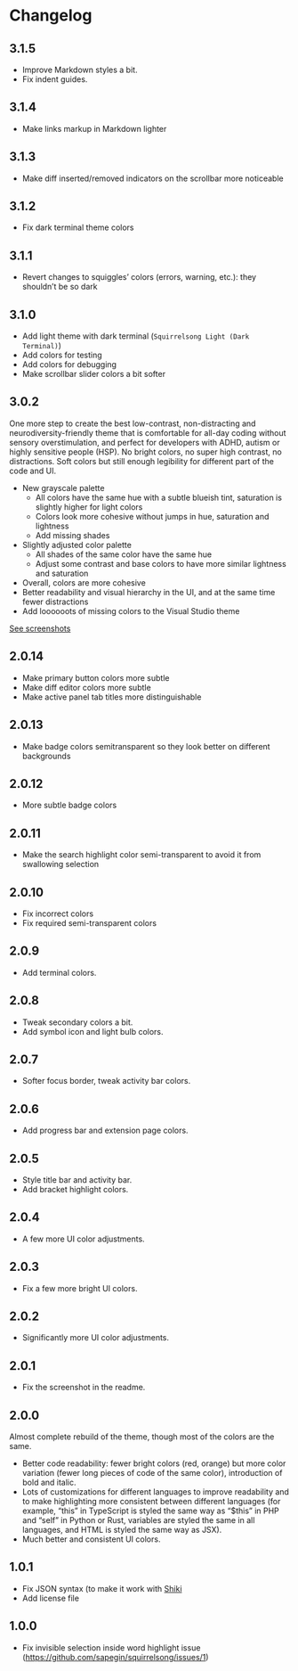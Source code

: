 # Changelog

## 3.1.5

- Improve Markdown styles a bit.
- Fix indent guides.

## 3.1.4

- Make links markup in Markdown lighter

## 3.1.3

- Make diff inserted/removed indicators on the scrollbar more noticeable

## 3.1.2

- Fix dark terminal theme colors

## 3.1.1

- Revert changes to squiggles’ colors (errors, warning, etc.): they shouldn’t be so dark

## 3.1.0

- Add light theme with dark terminal (`Squirrelsong Light (Dark Terminal)`)
- Add colors for testing
- Add colors for debugging
- Make scrollbar slider colors a bit softer

## 3.0.2

One more step to create the best low-contrast, non-distracting and neurodiversity-friendly theme that is comfortable for all-day coding without sensory overstimulation, and perfect for developers with ADHD, autism or highly sensitive people (HSP). No bright colors, no super high contrast, no distractions. Soft colors but still enough legibility for different part of the code and UI.

- New grayscale palette
  - All colors have the same hue with a subtle blueish tint, saturation is slightly higher for light colors
  - Colors look more cohesive without jumps in hue, saturation and lightness
  - Add missing shades
- Slightly adjusted color palette
  - All shades of the same color have the same hue
  - Adjust some contrast and base colors to have more similar lightness and saturation
- Overall, colors are more cohesive
- Better readability and visual hierarchy in the UI, and at the same time fewer distractions
- Add loooooots of missing colors to the Visual Studio theme

[See screenshots](https://github.com/sapegin/squirrelsong/pull/12)

## 2.0.14

- Make primary button colors more subtle
- Make diff editor colors more subtle
- Make active panel tab titles more distinguishable

## 2.0.13

- Make badge colors semitransparent so they look better on different backgrounds

## 2.0.12

- More subtle badge colors

## 2.0.11

- Make the search highlight color semi-transparent to avoid it from swallowing selection

## 2.0.10

- Fix incorrect colors
- Fix required semi-transparent colors

## 2.0.9

- Add terminal colors.

## 2.0.8

- Tweak secondary colors a bit.
- Add symbol icon and light bulb colors.

## 2.0.7

- Softer focus border, tweak activity bar colors.

## 2.0.6

- Add progress bar and extension page colors.

## 2.0.5

- Style title bar and activity bar.
- Add bracket highlight colors.

## 2.0.4

- A few more UI color adjustments.

## 2.0.3

- Fix a few more bright UI colors.

## 2.0.2

- Significantly more UI color adjustments.

## 2.0.1

- Fix the screenshot in the readme.

## 2.0.0

Almost complete rebuild of the theme, though most of the colors are the same.

- Better code readability: fewer bright colors (red, orange) but more color variation (fewer long pieces of code of the same color), introduction of bold and italic.
- Lots of customizations for different languages to improve readability and to make highlighting more consistent between different languages (for example, “this” in TypeScript is styled the same way as “$this” in PHP and “self” in Python or Rust, variables are styled the same in all languages, and HTML is styled the same way as JSX).
- Much better and consistent UI colors.

## 1.0.1

- Fix JSON syntax (to make it work with [Shiki](https://shiki.matsu.io/)
- Add license file

## 1.0.0

- Fix invisible selection inside word highlight issue (https://github.com/sapegin/squirrelsong/issues/1)

